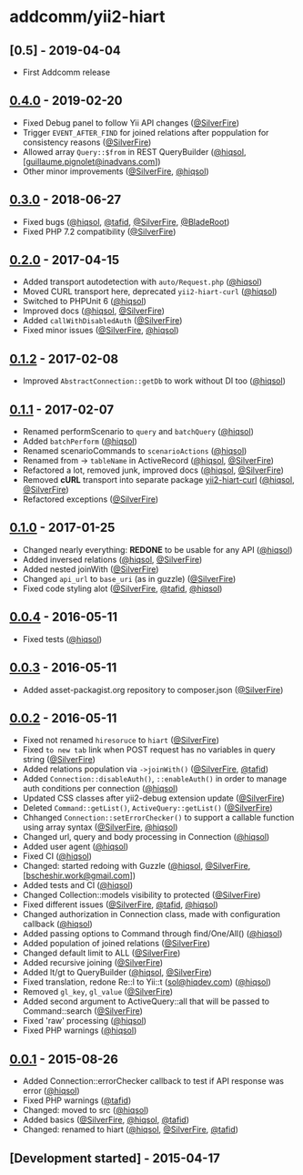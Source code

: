 # addcomm/yii2-hiart

## [0.5] - 2019-04-04
- First Addcomm release

## [0.4.0] - 2019-02-20

- Fixed Debug panel to follow Yii API changes ([@SilverFire])
- Trigger `EVENT_AFTER_FIND` for joined relations after poppulation for consistency reasons ([@SilverFire])
- Allowed array `Query::$from` in REST QueryBuilder ([@hiqsol], [guillaume.pignolet@inadvans.com])
- Other minor improvements ([@SilverFire], [@hiqsol])

## [0.3.0] - 2018-06-27

- Fixed bugs ([@hiqsol], [@tafid], [@SilverFire], [@BladeRoot])
- Fixed PHP 7.2 compatibility ([@SilverFire])

## [0.2.0] - 2017-04-15

- Added transport autodetection with `auto/Request.php` ([@hiqsol])
- Moved CURL transport here, deprecated `yii2-hiart-curl` ([@hiqsol])
- Switched to PHPUnit 6 ([@hiqsol])
- Improved docs ([@hiqsol], [@SilverFire])
- Added `callWithDisabledAuth` ([@SilverFire])
- Fixed minor issues ([@SilverFire], [@hiqsol])

## [0.1.2] - 2017-02-08

- Improved `AbstractConnection::getDb` to work without DI too ([@hiqsol])

## [0.1.1] - 2017-02-07

- Renamed performScenario to `query` and `batchQuery` ([@hiqsol])
- Added `batchPerform` ([@hiqsol])
- Renamed scenarioCommands to `scenarioActions` ([@hiqsol])
- Renamed from -> `tableName` in ActiveRecord ([@hiqsol], [@SilverFire])
- Refactored a lot, removed junk, improved docs ([@hiqsol], [@SilverFire])
- Removed **cURL** transport into separate package [yii2-hiart-curl] ([@hiqsol], [@SilverFire])
- Refactored exceptions ([@SilverFire])

## [0.1.0] - 2017-01-25

- Changed nearly everything: **REDONE** to be usable for any API ([@hiqsol])
- Added inversed relations ([@hiqsol], [@SilverFire])
- Added nested joinWith ([@SilverFire])
- Changed `api_url` to `base_uri` (as in guzzle) ([@SilverFire])
- Fixed code styling alot ([@SilverFire], [@tafid], [@hiqsol])

## [0.0.4] - 2016-05-11

- Fixed tests ([@hiqsol])

## [0.0.3] - 2016-05-11

- Added asset-packagist.org repository to composer.json ([@SilverFire])

## [0.0.2] - 2016-05-11

- Fixed not renamed `hiresoruce` to `hiart` ([@SilverFire])
- Fixed `to new tab` link when POST request has no variables in query string ([@SilverFire])
- Added relations population via `->joinWith()` ([@SilverFire], [@tafid])
- Added `Connection::disableAuth()`, `::enableAuth()` in order to manage auth conditions per connection ([@hiqsol])
- Updated CSS classes after yii2-debug extension update ([@SilverFire])
- Deleted `Command::getList()`, `ActiveQuery::getList()` ([@SilverFire])
- Chhanged `Connection::setErrorChecker()` to support a callable function using array syntax ([@SilverFire], [@hiqsol])
- Changed url, query and body processing in Connection ([@hiqsol])
- Added user agent ([@hiqsol])
- Fixed CI ([@hiqsol])
- Changed: started redoing with Guzzle ([@hiqsol], [@SilverFire], [bscheshir.work@gmail.com])
- Added tests and CI ([@hiqsol])
- Changed Collection::models visibility to protected ([@SilverFire])
- Fixed different issues ([@SilverFire], [@tafid], [@hiqsol])
- Changed authorization in Connection class, made with configuration callback ([@hiqsol])
- Added passing options to Command through find/One/All() ([@hiqsol])
- Added population of joined relations ([@SilverFire])
- Changed default limit to ALL ([@SilverFire])
- Added recursive joining ([@SilverFire])
- Added lt/gt to QueryBuilder ([@hiqsol], [@SilverFire])
- Fixed translation, redone Re::l to Yii::t (sol@hiqdev.com) ([@hiqsol])
- Removed `gl_key`, `gl_value` ([@SilverFire])
- Added second argument to ActiveQuery::all that will be passed to Command::search ([@SilverFire])
- Fixed 'raw' processing ([@hiqsol])
- Fixed PHP warnings ([@hiqsol])

## [0.0.1] - 2015-08-26

- Added Connection::errorChecker callback to test if API response was error ([@hiqsol])
- Fixed PHP warnings ([@tafid])
- Changed: moved to src ([@hiqsol])
- Added basics ([@SilverFire], [@hiqsol], [@tafid])
- Changed: renamed to hiart ([@hiqsol], [@SilverFire], [@tafid])

## [Development started] - 2015-04-17

[yii2-hiart-curl]: https://github.com/hiqdev/yii2-hiart-curl
[@hiqsol]: https://github.com/hiqsol
[sol@hiqdev.com]: https://github.com/hiqsol
[@SilverFire]: https://github.com/SilverFire
[d.naumenko.a@gmail.com]: https://github.com/SilverFire
[@tafid]: https://github.com/tafid
[andreyklochok@gmail.com]: https://github.com/tafid
[@BladeRoot]: https://github.com/BladeRoot
[bladeroot@gmail.com]: https://github.com/BladeRoot
[Under development]: https://github.com/hiqdev/yii2-hiart/compare/0.3.0...HEAD
[0.0.4]: https://github.com/hiqdev/yii2-hiart/compare/0.0.3...0.0.4
[0.0.3]: https://github.com/hiqdev/yii2-hiart/compare/0.0.2...0.0.3
[0.0.2]: https://github.com/hiqdev/yii2-hiart/compare/0.0.1...0.0.2
[0.0.1]: https://github.com/hiqdev/yii2-hiart/releases/tag/0.0.1
[0.1.0]: https://github.com/hiqdev/yii2-hiart/compare/0.0.4...0.1.0
[0.1.1]: https://github.com/hiqdev/yii2-hiart/compare/0.1.0...0.1.1
[0.1.2]: https://github.com/hiqdev/yii2-hiart/compare/0.1.1...0.1.2
[0.2.0]: https://github.com/hiqdev/yii2-hiart/compare/0.1.2...0.2.0
[0.3.0]: https://github.com/hiqdev/yii2-hiart/compare/0.2.0...0.3.0
[0.4.0]: https://github.com/hiqdev/yii2-hiart/compare/0.3.0...0.4.0
